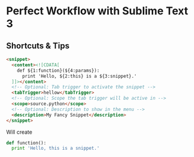 # Perfect Workflow with Sublime Text 3
## Shortcuts & Tips


```html
<snippet>
  <content><![CDATA[
    def ${1:function}(${4:params}):
      print 'Hello, ${2:this} is a ${3:snippet}.'
  ]]></content>
  <!-- Optional: Tab trigger to activate the snippet -->
  <tabTrigger>hellow</tabTrigger>
  <!-- Optional: Scope the tab trigger will be active in -->
  <scope>source.python</scope>
  <!-- Optional: Description to show in the menu -->
  <description>My Fancy Snippet</description>
</snippet>
```

Will create
```python
def function():
  print 'Hello, this is a snippet.'
```
